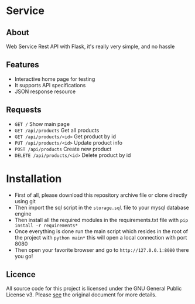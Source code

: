 # Service
## About
Web Service Rest API with Flask, it's really very simple, and no hassle

## Features
* Interactive home page for testing
* It supports API specifications
* JSON response resource

## Requests
* `GET /` Show main page
* `GET /api/products` Get all products
* `GET /api/products/<id>` Get product by id
* `PUT /api/products/<id>` Update product info
* `POST /api/products` Create new product
* `DELETE /api/products/<id>` Delete product by id

# Installation
* First of all, please download this repository archive file or clone directly using git
* Then import the sql script in the `storage.sql` file to your mysql database engine
* Then install all the required modules in the requirements.txt file with `pip install -r requirements*`
* Once everything is done run the main script which resides in the root of the project with `python main*` this will open a local connection with port 8080
* Then open your favorite browser and go to `http://127.0.0.1:8080` there you go!

## Licence
All source code for this project is licensed under the GNU General Public License v3. Please [see](https://www.gnu.org/licenses) the original document for more details.

